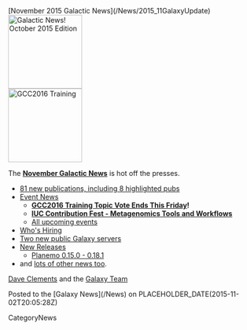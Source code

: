 <div class='newsItemHeader'>[November 2015 Galactic News](/News/2015_11GalaxyUpdate)</div>

<div class='right'>
<a href='/GalaxyUpdates/2015_11'><img src='/Images/GalaxyLogos/GalaxyNews.png' alt='Galactic News! October 2015 Edition' width=150 /></a><br />
<a href='/GalaxyUpdates/2015_11#gcc2016-training-topic-vote-ends-this-friday'><img src='/Events/GCC2016/GCC2016TrainingLogo400.png' alt='GCC2016 Training' width="150" /></a>
</div>

The **[November Galactic News](/GalaxyUpdates/2015_11)** is hot off the presses.
* [81 new publications, including 8 highlighted pubs](/GalaxyUpdates/2015_11#new-papers)
* [Event News](/GalaxyUpdates/2015_11#events)
  * **[GCC2016 Training Topic Vote Ends This Friday](/GalaxyUpdates/2015_11#gcc2016-training-topic-vote-ends-this-friday)!**
  * **[IUC Contribution Fest - Metagenomics Tools and Workflows](/GalaxyUpdates/2015_11#iuc-contribution-fest---metagenomics-tools-and-workflows)**
  * [All upcoming events](/GalaxyUpdates/2015_11#upcoming-events)
* [Who's Hiring](/GalaxyUpdates/2015_11#whos-hiring)
* [Two new public Galaxy servers](/GalaxyUpdates/2015_11#new-public-galaxy-servers)
* [New Releases](/GalaxyUpdates/2015_11#releases)
  * [Planemo 0.15.0 - 0.18.1](/GalaxyUpdates/2015_11#planemo-0150---0181)
* and [lots of other news too](/GalaxyUpdates/2015_11#other-news).

[Dave Clements](/DaveClements) and the [Galaxy Team](/GalaxyTeam)

<div class='newsItemFooter'>Posted to the [Galaxy News](/News) on PLACEHOLDER_DATE(2015-11-02T20:05:28Z) </div>

CategoryNews
